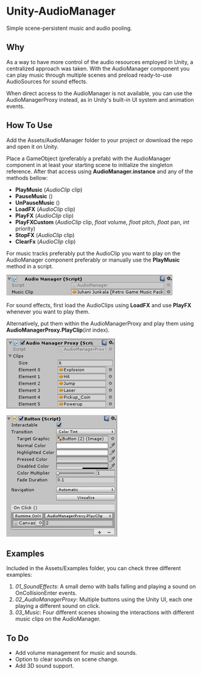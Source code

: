 # Unity-AudioManager
Simple scene-persistent music and audio pooling.

## Why
As a way to have more control of the audio resources employed in Unity, a centralized approach was taken.
With the AudioManager component you can play music through multiple scenes and preload ready-to-use AudioSources for sound effects.

When direct access to the AudioManager is not available, you can use the AudioManagerProxy instead, as in Unity's built-in UI system and animation events.

## How To Use
Add the Assets/AudioManager folder to your project or download the repo and open it on Unity.

Place a GameObject (preferably a prefab) with the AudioManager component in at least your starting scene to initialize the singleton reference. After that access using **AudioManager.instance** and any of the methods bellow:
  
  * **PlayMusic** (*AudioClip* clip)
  * **PauseMusic** ()
  * **UnPauseMusic** ()
  * **LoadFX** (*AudioClip* clip)
  * **PlayFX** (*AudioClip* clip)
  * **PlayFXCustom** (*AudioClip* clip, *float* volume, *float* pitch, *float* pan, *int* priority)
  * **StopFX** (*AudioClip* clip)
  * **ClearFx** (*AudioClip* clip)

For music tracks preferably put the AudioClip you want to play on the AudioManager component preferably or manually use the **PlayMusic** method in a script.

![AduioManager component](https://github.com/twyblade64/Unity-AudioManager/blob/master/Images/AudioManagerComponent.png?raw=true "AudioManager component")

For sound effects, first load the AudioClips using **LoadFX** and use **PlayFX** whenever you want to play them.

Alternatively, put them within the AudioManagerProxy and play them using **AudioManagerProxy.PlayClip**(*int* index).

![AudioManagerProxy component](https://github.com/twyblade64/Unity-AudioManager/blob/master/Images/AudioManagerProxyComponent.png?raw=true "AudioManagerProxy component")

![AudioManagerProxy use](https://github.com/twyblade64/Unity-AudioManager/blob/master/Images/AudioManagerProxyUse.png?raw=true "AudioManagerProxy use")

## Examples
Included in the Assets/Examples folder, you can check three different examples:
1. *01_SoundEffects*: A small demo with balls falling and playing a sound on OnCollisionEnter events.
2. *02_AudioManagerProxy*: Multiple buttons using the Unity UI, each one playing a different sound on click.
3. *03_Music*: Four different scenes showing the interactions with different music clips on the AudioManager.


## To Do
  * Add volume management for music and sounds.
  * Option to clear sounds on scene change.
  * Add 3D sound support.
